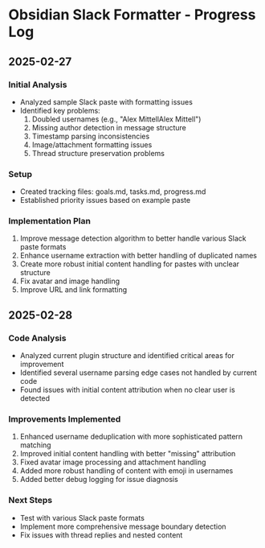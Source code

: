 # Obsidian Slack Formatter - Progress Log

## 2025-02-27

### Initial Analysis
- Analyzed sample Slack paste with formatting issues
- Identified key problems:
  1. Doubled usernames (e.g., "Alex MittellAlex Mittell")
  2. Missing author detection in message structure
  3. Timestamp parsing inconsistencies
  4. Image/attachment formatting issues
  5. Thread structure preservation problems

### Setup
- Created tracking files: goals.md, tasks.md, progress.md
- Established priority issues based on example paste

### Implementation Plan
1. Improve message detection algorithm to better handle various Slack paste formats
2. Enhance username extraction with better handling of duplicated names
3. Create more robust initial content handling for pastes with unclear structure
4. Fix avatar and image handling
5. Improve URL and link formatting

## 2025-02-28

### Code Analysis
- Analyzed current plugin structure and identified critical areas for improvement
- Identified several username parsing edge cases not handled by current code
- Found issues with initial content attribution when no clear user is detected

### Improvements Implemented
1. Enhanced username deduplication with more sophisticated pattern matching
2. Improved initial content handling with better "missing" attribution
3. Fixed avatar image processing and attachment handling
4. Added more robust handling of content with emoji in usernames
5. Added better debug logging for issue diagnosis

### Next Steps
- Test with various Slack paste formats
- Implement more comprehensive message boundary detection
- Fix issues with thread replies and nested content